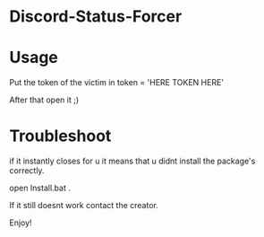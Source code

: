 # Discord-Status-Forcer

# Usage
Put the token of the victim in token = 'HERE TOKEN HERE'

After that open it ;)

# Troubleshoot

if it instantly closes for u it means that u didnt install the package's correctly.

open Install.bat .

If it still doesnt work contact the creator.

Enjoy!
